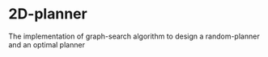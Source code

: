 # 2D-planner
The implementation of graph-search algorithm to design a random-planner and an optimal planner
